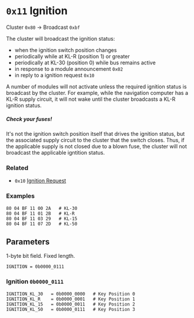 # `0x11` Ignition

Cluster `0x80` → Broadcast `0xbf`

The cluster will broadcast the ignition status:

 - when the ignition switch position changes
 - periodically while at KL-R (position 1) or greater
 - periodically at KL-30 (position 0) while bus remains active
 - in response to a module announcement `0x02`
 - in reply to a ignition request `0x10`
 
A number of modules will not activate unless the required ignition status is broadcast by the cluster. For example, while the navigation computer has a KL-R supply circuit, it will not wake until the cluster broadcasts a KL-R ignition status.

##### Check your fuses!

It's not the ignition switch position itself that drives the ignition status, but the associated supply circuit to the cluster that the switch closes. Thus, if the applicable supply is not closed due to a blown fuse, the cluster will not broadcast the applicable igntition status.

### Related

- `0x10` [Ignition Request](10.md)

### Examples

    80 04 BF 11 00 2A   # KL-30
    80 04 BF 11 01 2B   # KL-R
    80 04 BF 11 03 29   # KL-15
    80 04 BF 11 07 2D   # KL-50

## Parameters

1-byte bit field. Fixed length.

    IGNITION = 0b0000_0111

### Ignition `0b0000_0111`

    IGNITION_KL_30   = 0b0000_0000   # Key Position 0
    IGNITION_KL_R    = 0b0000_0001   # Key Position 1
    IGNITION_KL_15   = 0b0000_0011   # Key Position 2
    IGNITION_KL_50   = 0b0000_0111   # Key Position 3